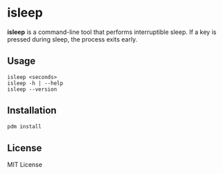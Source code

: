 # isleep

**isleep** is a command-line tool that performs interruptible sleep. If a key is pressed during sleep, the process exits early.

## Usage
```
isleep <seconds>
isleep -h | --help
isleep --version
```

## Installation
```bash
pdm install
```

## License
MIT License